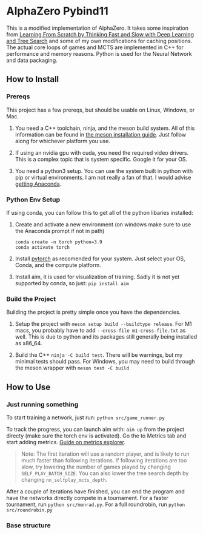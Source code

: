 # AlphaZero Pybind11

This is a modified implementation of AlphaZero. It takes some inspiration from [Learning From Scratch by Thinking Fast and Slow with Deep Learning and Tree Search](https://davidbarber.github.io/blog/2017/11/07/Learning-From-Scratch-by-Thinking-Fast-and-Slow-with-Deep-Learning-and-Tree-Search/) and some of my own modifications for caching positions. The actual core loops of games and MCTS are implemented in C++ for performance and memory reasons. Python is used for the Neural Network and data packaging.

## How to Install

### Prereqs

This project has a few prereqs, but should be usable on Linux, Windows, or Mac.

1. You need a C++ toolchain, ninja, and the meson build system.
All of this information can be found in [the meson installation guide](https://mesonbuild.com/SimpleStart.html).
Just follow along for whichever platform you use.

1. If using an nvidia gpu with cuda, you need the required video drivers.
This is a complex topic that is system specific. Google it for your OS.

1. You need a python3 setup. You can use the system built in python with pip or virtual environments.
I am not really a fan of that. I would advise [getting Anaconda](https://www.anaconda.com/).

### Python Env Setup

If using conda, you can follow this to get all of the python libaries installed:

1. Create and activate a new environment (on windows make sure to use the Anaconda prompt if not in path)
   ```
   conda create -n torch python=3.9
   conda activate torch
   ```

1. Install [pytorch](https://pytorch.org/get-started/locally/) as recomended for your system. Just select your OS, Conda, and the compute platform.

1. Install aim, it is used for visualization of training. Sadly it is not yet supported by conda, so just: `pip install aim`

### Build the Project

Building the project is pretty simple once you have the dependencies.

1. Setup the project with `meson setup build --buildtype release`. For M1 macs, you probably have to add `--cross-file m1-cross-file.txt` as well. This is due to python and its packages still generally being installed as x86_64.

1. Build the C++ `ninja -C build test`. There will be warnings, but my minimal tests should pass. For Windows, you may need to build through the meson wrapper with `meson test -C build`

## How to Use

### Just running something

To start training a network, just run: `python src/game_runner.py`

To track the progress, you can launch aim with: `aim up` from the project directy (make sure the torch env is activated).
Go the to Metrics tab and start adding metrics. [Guide on metrics explorer](https://www.youtube.com/watch?v=7LUT9judVTQ).

> Note: The first iteration will use a random player, and is likely to run much faster than following iterations.
If following iterations are too slow, try lowering the number of games played by changing `SELF_PLAY_BATCH_SIZE`.
You can also lower the tree search depth by changing `nn_selfplay_mcts_depth`.

After a couple of iterations have finished, you can end the program and have the networks directly compete in a tournament. For a faster tournament, run `python src/monrad.py`. For a full roundrobin, run `python src/roundrobin.py`

### Base structure

